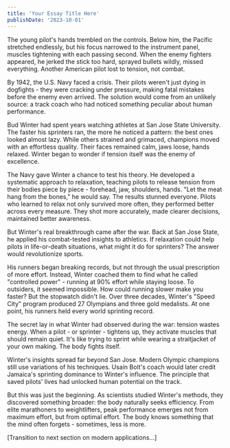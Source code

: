```yaml
---
title: 'Your Essay Title Here'
publishDate: '2023-10-01'
---
```


The young pilot's hands trembled on the controls. Below him, the Pacific stretched endlessly, but his focus narrowed to the instrument panel, muscles tightening with each passing second. When the enemy fighters appeared, he jerked the stick too hard, sprayed bullets wildly, missed everything. Another American pilot lost to tension, not combat.

By 1942, the U.S. Navy faced a crisis. Their pilots weren't just dying in dogfights - they were cracking under pressure, making fatal mistakes before the enemy even arrived. The solution would come from an unlikely source: a track coach who had noticed something peculiar about human performance.

Bud Winter had spent years watching athletes at San Jose State University. The faster his sprinters ran, the more he noticed a pattern: the best ones looked almost lazy. While others strained and grimaced, champions moved with an effortless quality. Their faces remained calm, jaws loose, hands relaxed. Winter began to wonder if tension itself was the enemy of excellence.

The Navy gave Winter a chance to test his theory. He developed a systematic approach to relaxation, teaching pilots to release tension from their bodies piece by piece - forehead, jaw, shoulders, hands. "Let the meat hang from the bones," he would say. The results stunned everyone. Pilots who learned to relax not only survived more often, they performed better across every measure. They shot more accurately, made clearer decisions, maintained better awareness.

But Winter's real breakthrough came after the war. Back at San Jose State, he applied his combat-tested insights to athletics. If relaxation could help pilots in life-or-death situations, what might it do for sprinters? The answer would revolutionize sports.

His runners began breaking records, but not through the usual prescription of more effort. Instead, Winter coached them to find what he called "controlled power" - running at 90% effort while staying loose. To outsiders, it seemed impossible. How could running slower make you faster? But the stopwatch didn't lie. Over three decades, Winter's "Speed City" program produced 27 Olympians and three gold medalists. At one point, his runners held every world sprinting record.

The secret lay in what Winter had observed during the war: tension wastes energy. When a pilot - or sprinter - tightens up, they activate muscles that should remain quiet. It's like trying to sprint while wearing a straitjacket of your own making. The body fights itself.

Winter's insights spread far beyond San Jose. Modern Olympic champions still use variations of his techniques. Usain Bolt's coach would later credit Jamaica's sprinting dominance to Winter's influence. The principle that saved pilots' lives had unlocked human potential on the track.

But this was just the beginning. As scientists studied Winter's methods, they discovered something broader: the body naturally seeks efficiency. From elite marathoners to weightlifters, peak performance emerges not from maximum effort, but from optimal effort. The body knows something that the mind often forgets - sometimes, less is more.

[Transition to next section on modern applications...]
